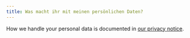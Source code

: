 ```yaml
---
title: Was macht ihr mit meinen persönlichen Daten?
---
```


How we handle your personal data is documented in [our privacy notice][1].

[1]: /docs/various/privacy/
